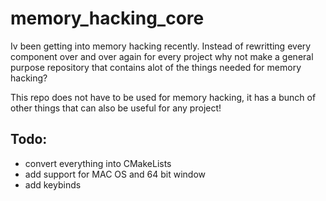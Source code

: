 # memory_hacking_core
Iv been getting into memory hacking recently. Instead of rewritting every component over and over again for every 
project why not make a general purpose repository that contains alot of the things needed for memory hacking?

This repo does not have to be used for memory hacking, it has a bunch of other things that can also be useful for any project!

## Todo:
- convert everything into CMakeLists
- add support for MAC OS and 64 bit window
- add keybinds
